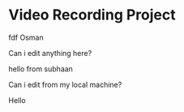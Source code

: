 # Video Recording Project

fdf
Osman

Can i edit anything here?

hello from subhaan

Can i edit from my local machine?

Hello
